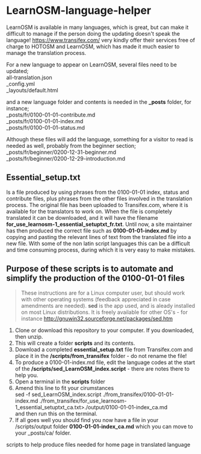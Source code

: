 # LearnOSM-language-helper

LearnOSM is available in many languages, which is great, but can make it difficult to manage if the person doing the updating doesn't speak the language! <https://www.transifex.com/> very kindly offer their services free of charge to HOTOSM and LearnOSM, which has made it much easier to manage the translation process.  

For a new language to appear on LearnOSM, several files need to be updated;  
  all-translation.json   
  _config.yml  
  _layouts/default.html  

and a new language folder and contents is needed in the **_posts** folder, for instance;  
  _posts/fr/0100-01-01-contribute.md  
  _posts/fr/0100-01-01-index.md  
  _posts/fr/0100-01-01-status.md  

Although these files will add the language, something for a visitor to read is needed as well, probably from the beginner section;  
  _posts/fr/beginner/0200-12-31-beginner.md  
  _posts/fr/beginner/0200-12-29-introduction.md  

Essential_setup.txt
-------------------
Is a file produced by using phrases from the 0100-01-01 index, status and contribute files, plus phrases from the other files involved in the translation process. The original file has been uploaded to Transifex.com, where it is available for the translators to work on. When the file is completely translated it can be downloaded, and it will have the filename **for_use_learnosm-1_essential_setuptxt_fr.txt**. Until now, a site maintainer has then produced the correct file such as **0100-01-01-index.md** by copying and pasting the relevant lines of text from the translated file into a new file. With some of the non latin script languages this can be a difficult and time consuming process, during which it is very easy to make mistakes.  

Purpose of these scripts is to automate and simplify the production of the 0100-01-01 files
--------------------------------------------------------------------------------------------

>These instructions are for a Linux computer user, but should work with other operating systems (feedback appreciated in case amendments are needed). **sed** is the app used, and is aleady installed on most Linux distributions. It is freely available for other OS's - for instance <http://gnuwin32.sourceforge.net/packages/sed.htm>  

1. Clone or download this repository to your computer. If you downloaded, then unzip.  
2. This will create a folder **scripts** and its contents.  
3. Download a completed **essential_setup.txt** file from Transifex.com and place it in the **/scripts/from_transifex** folder - do not rename the file!  
4. To produce a 0100-01-index.md file, edit the language codes at the start of the **/scripts/sed_LearnOSM_index.script** - there are notes there to help you.  
5. Open a terminal in the **scripts** folder  
6. Amend this line to fit your cirumstances  
    sed -f sed_LearnOSM_index.script ./from_transifex/0100-01-01-index.md ./from_transifex/for_use_learnosm-1_essential_setuptxt_ca.txt>./output/0100-01-01-index_ca.md  
and then run this on the terminal.  
7. If all goes well you should find you now have a file in your /scripts/output folder **0100-01-01-index_ca.md** which you can move to your _posts/ca/ folder.

scripts to help produce files needed for home page in translated language
